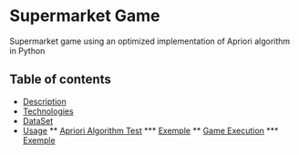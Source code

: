# Supermarket Game
 Supermarket game using an optimized implementation of Apriori algorithm in Python

## Table of contents
* [Description](#desc)
* [Technologies](#technologies)
* [DataSet](#data)
* [Usage](#data)
  ** [Apriori Algorithm Test](#algo)
    *** [Exemple](#exemple)
  ** [Game Execution](#usage)
    *** [Exemple](#exemple)
